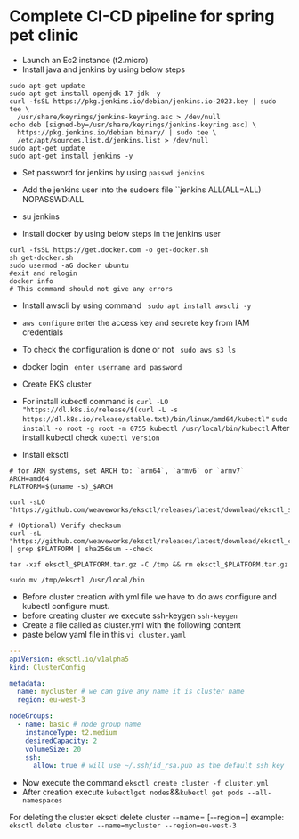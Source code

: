 # Complete CI-CD pipeline for spring pet clinic

* Launch an Ec2 instance (t2.micro)
* Install java and jenkins by using below steps

```
sudo apt-get update
sudo apt-get install openjdk-17-jdk -y
curl -fsSL https://pkg.jenkins.io/debian/jenkins.io-2023.key | sudo tee \
  /usr/share/keyrings/jenkins-keyring.asc > /dev/null
echo deb [signed-by=/usr/share/keyrings/jenkins-keyring.asc] \
  https://pkg.jenkins.io/debian binary/ | sudo tee \
  /etc/apt/sources.list.d/jenkins.list > /dev/null
sudo apt-get update
sudo apt-get install jenkins -y
```
* Set password for jenkins by using ``passwd jenkins``
* Add the jenkins user into the sudoers file ``jenkins ALL(ALL=ALL) NOPASSWD:ALL
* su jenkins


* Install docker by using below steps in the jenkins user
```
curl -fsSL https://get.docker.com -o get-docker.sh
sh get-docker.sh
sudo usermod -aG docker ubuntu
#exit and relogin
docker info
# This command should not give any errors
```

* Install awscli by using command `` sudo apt install awscli -y``
* ``aws configure`` enter the access key and secrete key from IAM credentials
* To check the configuration is done or not `` sudo aws s3 ls``
* docker login `` enter username and password``

* Create EKS cluster
* For install kubectl command is ``curl -LO "https://dl.k8s.io/release/$(curl -L -s https://dl.k8s.io/release/stable.txt)/bin/linux/amd64/kubectl"`` ``sudo install -o root -g root -m 0755 kubectl /usr/local/bin/kubectl``
After install kubectl check ``kubectl version``


* Install eksctl

```
# for ARM systems, set ARCH to: `arm64`, `armv6` or `armv7`
ARCH=amd64
PLATFORM=$(uname -s)_$ARCH

curl -sLO "https://github.com/weaveworks/eksctl/releases/latest/download/eksctl_$PLATFORM.tar.gz"

# (Optional) Verify checksum
curl -sL "https://github.com/weaveworks/eksctl/releases/latest/download/eksctl_checksums.txt" | grep $PLATFORM | sha256sum --check

tar -xzf eksctl_$PLATFORM.tar.gz -C /tmp && rm eksctl_$PLATFORM.tar.gz

sudo mv /tmp/eksctl /usr/local/bin
```
* Before cluster creation with yml file we have to do aws configure and kubectl configure must.
* before creating cluster we execute ssh-keygen ``ssh-keygen``
* Create a file called as cluster.yml with the following content
* paste below yaml file in this ``vi cluster.yaml``

```yaml
---
apiVersion: eksctl.io/v1alpha5
kind: ClusterConfig

metadata:
  name: mycluster # we can give any name it is cluster name
  region: eu-west-3

nodeGroups:
  - name: basic # node group name
    instanceType: t2.medium
    desiredCapacity: 2
    volumeSize: 20
    ssh:
      allow: true # will use ~/.ssh/id_rsa.pub as the default ssh key
```
* Now execute the command ``eksctl create cluster -f cluster.yml``
* After creation execute ``kubectlget nodes``&&``kubectl get pods --all-namespaces``

For deleting the cluster eksctl delete cluster --name=<name> [--region=<region>]
example: ``eksctl delete cluster --name=mycluster --region=eu-west-3``




